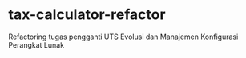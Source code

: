 # tax-calculator-refactor
Refactoring tugas pengganti UTS Evolusi dan Manajemen Konfigurasi Perangkat Lunak
